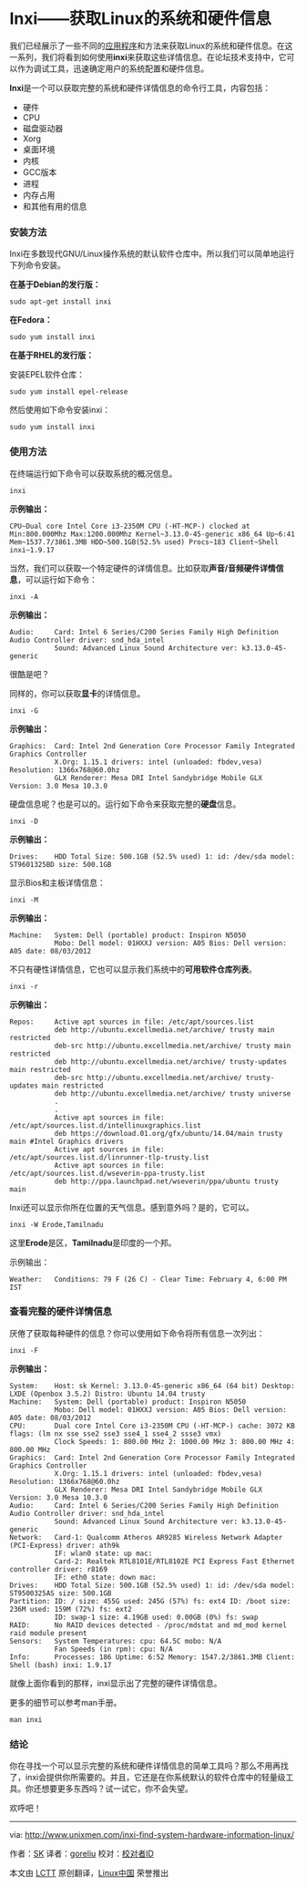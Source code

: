 Inxi——获取Linux的系统和硬件信息
================================================================================

我们已经展示了一些不同的[应用程序][1]和方法来获取Linux的系统和硬件信息。在这一系列，我们将看到如何使用**inxi**来获取这些详情信息。在论坛技术支持中，它可以作为调试工具，迅速确定用户的系统配置和硬件信息。

**Inxi**是一个可以获取完整的系统和硬件详情信息的命令行工具，内容包括：

- 硬件
- CPU
- 磁盘驱动器
- Xorg
- 桌面环境
- 内核
- GCC版本
- 进程
- 内存占用
- 和其他有用的信息

### 安装方法 ###

Inxi在多数现代GNU/Linux操作系统的默认软件仓库中。所以我们可以简单地运行下列命令安装。

**在基于Debian的发行版：**

    sudo apt-get install inxi

**在Fedora：**

    sudo yum install inxi

**在基于RHEL的发行版：**

安装EPEL软件仓库：

    sudo yum install epel-release

然后使用如下命令安装inxi：

    sudo yum install inxi

### 使用方法 ###

在终端运行如下命令可以获取系统的概况信息。

    inxi

**示例输出：**

    CPU~Dual core Intel Core i3-2350M CPU (-HT-MCP-) clocked at Min:800.000Mhz Max:1200.000Mhz Kernel~3.13.0-45-generic x86_64 Up~6:41 Mem~1537.7/3861.3MB HDD~500.1GB(52.5% used) Procs~183 Client~Shell inxi~1.9.17

当然，我们可以获取一个特定硬件的详情信息。比如获取**声音/音频硬件详情信息**，可以运行如下命令：

    inxi -A

**示例输出：**

    Audio:     Card: Intel 6 Series/C200 Series Family High Definition Audio Controller driver: snd_hda_intel 
               Sound: Advanced Linux Sound Architecture ver: k3.13.0-45-generic

很酷是吧？

同样的，你可以获取**显卡**的详情信息。

    inxi -G

**示例输出：**

    Graphics:  Card: Intel 2nd Generation Core Processor Family Integrated Graphics Controller 
               X.Org: 1.15.1 drivers: intel (unloaded: fbdev,vesa) Resolution: 1366x768@60.0hz 
               GLX Renderer: Mesa DRI Intel Sandybridge Mobile GLX Version: 3.0 Mesa 10.3.0

硬盘信息呢？也是可以的。运行如下命令来获取完整的**硬盘**信息。

    inxi -D

**示例输出：**

    Drives:    HDD Total Size: 500.1GB (52.5% used) 1: id: /dev/sda model: ST9601325BD size: 500.1GB

显示Bios和主板详情信息：

    inxi -M

**示例输出：**

    Machine:   System: Dell (portable) product: Inspiron N5050
               Mobo: Dell model: 01HXXJ version: A05 Bios: Dell version: A05 date: 08/03/2012

不只有硬性详情信息，它也可以显示我们系统中的**可用软件仓库列表**。

    inxi -r

**示例输出：**

    Repos:     Active apt sources in file: /etc/apt/sources.list
               deb http://ubuntu.excellmedia.net/archive/ trusty main restricted
               deb-src http://ubuntu.excellmedia.net/archive/ trusty main restricted
               deb http://ubuntu.excellmedia.net/archive/ trusty-updates main restricted
               deb-src http://ubuntu.excellmedia.net/archive/ trusty-updates main restricted
               deb http://ubuntu.excellmedia.net/archive/ trusty universe
               .
               .
               Active apt sources in file: /etc/apt/sources.list.d/intellinuxgraphics.list
               deb https://download.01.org/gfx/ubuntu/14.04/main trusty main #Intel Graphics drivers
               Active apt sources in file: /etc/apt/sources.list.d/linrunner-tlp-trusty.list
               Active apt sources in file: /etc/apt/sources.list.d/wseverin-ppa-trusty.list
               deb http://ppa.launchpad.net/wseverin/ppa/ubuntu trusty main

Inxi还可以显示你所在位置的天气信息。感到意外吗？是的，它可以。

    inxi -W Erode,Tamilnadu

这里**Erode**是区，**Tamilnadu**是印度的一个邦。

示例输出：

    Weather:   Conditions: 79 F (26 C) - Clear Time: February 4, 6:00 PM IST

### 查看完整的硬件详情信息 ###

厌倦了获取每种硬件的信息？你可以使用如下命令将所有信息一次列出：

    inxi -F

**示例输出：**

    System:    Host: sk Kernel: 3.13.0-45-generic x86_64 (64 bit) Desktop: LXDE (Openbox 3.5.2) Distro: Ubuntu 14.04 trusty
    Machine:   System: Dell (portable) product: Inspiron N5050
               Mobo: Dell model: 01HXXJ version: A05 Bios: Dell version: A05 date: 08/03/2012
    CPU:       Dual core Intel Core i3-2350M CPU (-HT-MCP-) cache: 3072 KB flags: (lm nx sse sse2 sse3 sse4_1 sse4_2 ssse3 vmx) 
               Clock Speeds: 1: 800.00 MHz 2: 1000.00 MHz 3: 800.00 MHz 4: 800.00 MHz
    Graphics:  Card: Intel 2nd Generation Core Processor Family Integrated Graphics Controller 
               X.Org: 1.15.1 drivers: intel (unloaded: fbdev,vesa) Resolution: 1366x768@60.0hz 
               GLX Renderer: Mesa DRI Intel Sandybridge Mobile GLX Version: 3.0 Mesa 10.3.0
    Audio:     Card: Intel 6 Series/C200 Series Family High Definition Audio Controller driver: snd_hda_intel 
               Sound: Advanced Linux Sound Architecture ver: k3.13.0-45-generic
    Network:   Card-1: Qualcomm Atheros AR9285 Wireless Network Adapter (PCI-Express) driver: ath9k 
               IF: wlan0 state: up mac: 
               Card-2: Realtek RTL8101E/RTL8102E PCI Express Fast Ethernet controller driver: r8169 
               IF: eth0 state: down mac: 
    Drives:    HDD Total Size: 500.1GB (52.5% used) 1: id: /dev/sda model: ST9500325AS size: 500.1GB 
    Partition: ID: / size: 455G used: 245G (57%) fs: ext4 ID: /boot size: 236M used: 159M (72%) fs: ext2 
               ID: swap-1 size: 4.19GB used: 0.00GB (0%) fs: swap 
    RAID:      No RAID devices detected - /proc/mdstat and md_mod kernel raid module present
    Sensors:   System Temperatures: cpu: 64.5C mobo: N/A 
               Fan Speeds (in rpm): cpu: N/A 
    Info:      Processes: 186 Uptime: 6:52 Memory: 1547.2/3861.3MB Client: Shell (bash) inxi: 1.9.17

就像上面你看到的那样，inxi显示出了完整的硬件详情信息。

更多的细节可以参考man手册。

    man inxi

### 结论 ###

你在寻找一个可以显示完整的系统和硬件详情信息的简单工具吗？那么不用再找了，inxi会提供你所需要的。并且，它还是在你系统默认的软件仓库中的轻量级工具。你还想要更多东西吗？试一试它，你不会失望。

欢呼吧！

--------------------------------------------------------------------------------

via: http://www.unixmen.com/inxi-find-system-hardware-information-linux/

作者：[SK][a]
译者：[goreliu](https://github.com/goreliu)
校对：[校对者ID](https://github.com/校对者ID)

本文由 [LCTT](https://github.com/LCTT/TranslateProject) 原创翻译，[Linux中国](http://linux.cn/) 荣誉推出

[a]:http://www.unixmen.com/author/sk/
[1]:http://www.unixmen.com/screenfetch-bash-screenshot-information-tool/
